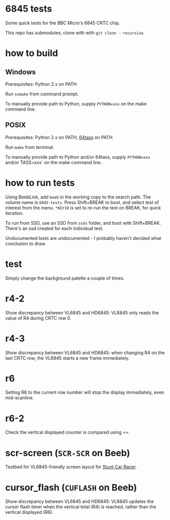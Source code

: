 # 6845 tests

Some quick tests for the BBC Micro's 6845 CRTC chip.

This repo has submodules; clone with with `git clone --recursive`.

# how to build

## Windows

Prerequisites: Python 2.x on PATH

Run `snmake` from command prompt.

To manually provide path to Python, supply `PYTHON=xxx` on the make
command line.

## POSIX

Prerequisites: Python 2.x on PATH,
[64tass](https://sourceforge.net/projects/tass64/) on PATH

Run `make` from terminal.

To manually provide path to Python and/or 64tass, supply `PYTHON=xxx`
and/or TASS=xxx` on the make command line.

# how to run tests

Using BeebLink, add `beeb` in the working copy to the search path. The
volume name is `6845-tests`. Press Shift+BREAK to boot, and select
test of interest from the menu. `*KEY10` is set to re-run the test on
BREAK, for quick iteration.

To run from SSD, use an SSD from `ssds` folder, and boot with
Shift+BREAK. There's an ssd created for each individual test.

Undocumented tests are undocumented - I probably haven't decided what
conclusion to draw.

# test

Simply change the background palette a couple of times.

# r4-2

Show discrepancy between VL6845 and HD6845: VL6845 only reads the
value of R4 during CRTC row 0.

# r4-3

Show discrepancy between VL6845 and HD6845: when changing R4 on the
last CRTC row, the VL6845 starts a new frame immediately.

# r6

Setting R6 to the current row number will stop the display
immediately, even mid-scanline.

# r6-2

Check the vertical displayed counter is compared using ==.

# scr-screen (`SCR-SCR` on Beeb)

Testbed for VL6845-friendly screen layout for
[Stunt Car Racer](https://github.com/kieranhj/scr-beeb).

# cursor_flash (`CUFLASH` on Beeb)

Show discrepancy between VL6845 and HD6845: VL6845 updates the cursor
flash timer when the vertical total (R4) is reached, rather than the
vertical displayed (R6).
